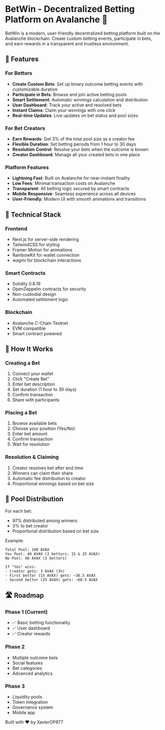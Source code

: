 # BetWin - Decentralized Betting Platform on Avalanche 🎲

BetWin is a modern, user-friendly decentralized betting platform built on the Avalanche blockchain. Create custom betting events, participate in bets, and earn rewards in a transparent and trustless environment.

## 🌟 Features

### For Bettors
- **Create Custom Bets**: Set up binary outcome betting events with customizable duration
- **Participate in Bets**: Browse and join active betting pools
- **Smart Settlement**: Automatic winnings calculation and distribution
- **User Dashboard**: Track your active and resolved bets
- **Instant Claims**: Claim your winnings with one click
- **Real-time Updates**: Live updates on bet status and pool sizes

### For Bet Creators
- **Earn Rewards**: Get 3% of the total pool size as a creator fee
- **Flexible Duration**: Set betting periods from 1 hour to 30 days
- **Resolution Control**: Resolve your bets when the outcome is known
- **Creator Dashboard**: Manage all your created bets in one place

### Platform Features
- **Lightning Fast**: Built on Avalanche for near-instant finality
- **Low Fees**: Minimal transaction costs on Avalanche
- **Transparent**: All betting logic secured by smart contracts
- **Mobile Responsive**: Seamless experience across all devices
- **User-Friendly**: Modern UI with smooth animations and transitions

## 🔧 Technical Stack

### Frontend
- Next.js for server-side rendering
- TailwindCSS for styling
- Framer Motion for animations
- RainbowKit for wallet connection
- wagmi for blockchain interactions

### Smart Contracts
- Solidity 0.8.19
- OpenZeppelin contracts for security
- Non-custodial design
- Automated settlement logic

### Blockchain
- Avalanche C-Chain Testnet
- EVM compatible
- Smart contract powered

## 🎯 How It Works

### Creating a Bet
1. Connect your wallet
2. Click "Create Bet"
3. Enter bet description
4. Set duration (1 hour to 30 days)
5. Confirm transaction
6. Share with participants

### Placing a Bet
1. Browse available bets
2. Choose your position (Yes/No)
3. Enter bet amount
4. Confirm transaction
5. Wait for resolution

### Resolution & Claiming
1. Creator resolves bet after end time
2. Winners can claim their share
3. Automatic fee distribution to creator
4. Proportional winnings based on bet size

## 💎 Pool Distribution

For each bet:
- 97% distributed among winners
- 3% to bet creator
- Proportional distribution based on bet size

Example:
```
Total Pool: 100 AVAX
Yes Pool: 40 AVAX (2 bettors: 15 & 25 AVAX)
No Pool: 60 AVAX (3 bettors)

If "Yes" wins:
- Creator gets: 3 AVAX (3%)
- First bettor (15 AVAX) gets: ~36.5 AVAX
- Second bettor (25 AVAX) gets: ~60.5 AVAX
```
## 🛣️ Roadmap

### Phase 1 (Current)
- ✅ Basic betting functionality
- ✅ User dashboard
- ✅ Creator rewards

### Phase 2
- Multiple outcome bets
- Social features
- Bet categories
- Advanced analytics

### Phase 3
- Liquidity pools
- Token integration
- Governance system
- Mobile app

Built with ❤️ by XavierOP877